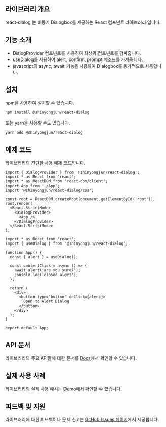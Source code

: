 ## 라이브러리 개요

react-dialog 는 비동기 Dialogbox를 제공하는 React 컴포넌트 라이브러리 입니다.

## 기능 소개

- DialogProvider 컴포넌트를 사용하여 최상위 컴포넌트를 감싸줍니다.
- useDialog를 사용하여 alert, confirm, prompt 메소드를 가져옵니다.
- javascript의 async, await 기능을 사용하여 Dialogbox를 동기적으로 사용합니다.
  ​

## 설치

npm을 사용하여 설치할 수 있습니다.

```bash
npm install @shinyongjun/react-dialog
```

또는 yarn을 사용할 수도 있습니다.

```bash
yarn add @shinyongjun/react-dialog
```

## 예제 코드

라이브러리의 간단한 사용 예제 코드입니다.

```tsx
import { DialogProvider } from '@shinyongjun/react-dialog';
import * as React from 'react';
import * as ReactDOM from 'react-dom/client';
import App from './App';
import '@shinyongjun/react-dialog/css';

const root = ReactDOM.createRoot(document.getElementById('root'));
root.render(
  <React.StrictMode>
    <DialogProvider>
      <App />
    </DialogProvider>
  </React.StrictMode>
);
```

```tsx
import * as React from 'react';
import { useDialog } from '@shinyongjun/react-dialog';

function App() {
  const { alert } = useDialog();

  const onAlertClick = async () => {
    await alert('are you sure?');
    console.log('closed alert');
  };

  return (
    <div>
      <button type="button" onClick={alert}>
        Open to Alert Dialog
      </button>
    </div>
  );
}

export default App;
```

## API 문서

라이브러리의 주요 API들에 대한 문서를 [Docs](https://www.shinyongjun.com/library/react-dialog/docs/Getting%20Started/Overview)에서 확인할 수 있습니다.

## 실제 사용 사례

라이브러리의 실제 사용 예시는 [Demo](https://www.shinyongjun.com/library/react-dialog/demo)에서 확인할 수 있습니다.

## 피드백 및 지원

라이브러리에 대한 피드백이나 문제 신고는 [GitHub Issues 페이지](https://github.com/flamecommit/react-dialog/issues)에서 제공합니다.
